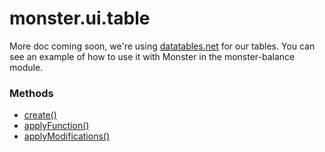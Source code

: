 # monster.ui.table
More doc coming soon, we're using [datatables.net](http://datatables.net/) for our tables. You can see an example of how to use it with Monster in the monster-balance module.

### Methods
* [create()](#create)
* [applyFunction()](#applyfunction)
* [applyModifications()](#applymodifications)